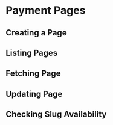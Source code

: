 # Payment Pages

## Creating a Page
## Listing Pages
## Fetching Page
## Updating Page
## Checking Slug Availability
